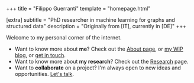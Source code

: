 +++
title = "Filippo Guerranti"
template = "homepage.html"

[extra]
subtitle = "PhD researcher in machine learning for graphs and structured data"
description = "Originally from [IT], currently in [DE]"
+++

Welcome to my personal corner of the internet.

- Want to know more about **me**? Check out the [About page](/about), or [my WIP blog](/blog), or [get in touch](/contact).
- Want to know more about **my research**? Check out the [Research](/research) page.
- Want to **collaborate** on a project? I'm always open to new ideas and opportunities. [Let's talk](/contact).
